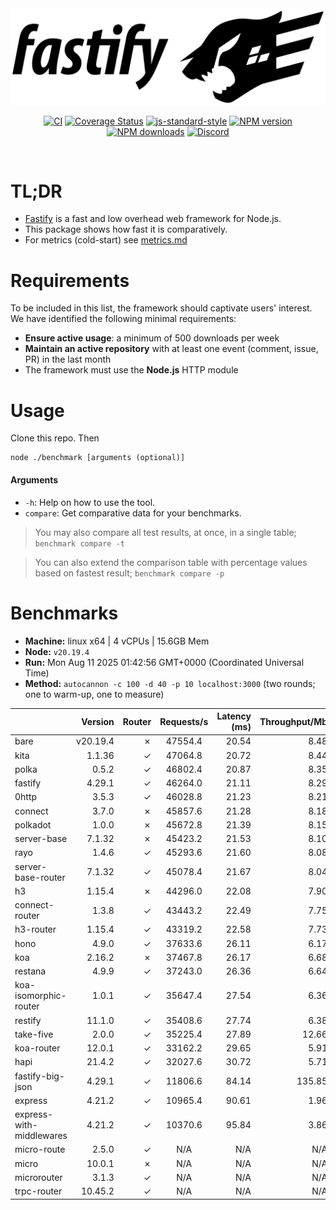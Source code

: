 <div align="center">
  <img src="https://github.com/fastify/graphics/raw/HEAD/fastify-landscape-outlined.svg" width="650" height="auto"/>
</div>

<div align="center">

[![CI](https://github.com/fastify/fastify/workflows/ci/badge.svg)](https://github.com/fastify/fastify/actions/workflows/ci.yml)
[![Coverage Status](https://coveralls.io/repos/github/fastify/fastify/badge.svg?branch=master)](https://coveralls.io/github/fastify/fastify?branch=master)
[![js-standard-style](https://img.shields.io/badge/code%20style-standard-brightgreen.svg?style=flat)](http://standardjs.com/)
[![NPM version](https://img.shields.io/npm/v/fastify.svg?style=flat)](https://www.npmjs.com/package/fastify)
[![NPM downloads](https://img.shields.io/npm/dm/fastify.svg?style=flat)](https://www.npmjs.com/package/fastify) [![Discord](https://img.shields.io/discord/725613461949906985)](https://discord.gg/fastify)

</div>
<br />

# TL;DR

* [Fastify](https://github.com/fastify/fastify) is a fast and low overhead web framework for Node.js.
* This package shows how fast it is comparatively.
* For metrics (cold-start) see [metrics.md](./METRICS.md)

# Requirements

To be included in this list, the framework should captivate users' interest. We have identified the following minimal requirements:
- **Ensure active usage**: a minimum of 500 downloads per week
- **Maintain an active repository** with at least one event (comment, issue, PR) in the last month
- The framework must use the **Node.js** HTTP module

# Usage

Clone this repo. Then 

```
node ./benchmark [arguments (optional)]
```

#### Arguments

* `-h`: Help on how to use the tool.
* `compare`: Get comparative data for your benchmarks.

> You may also compare all test results, at once, in a single table; `benchmark compare -t`

> You can also extend the comparison table with percentage values based on fastest result; `benchmark compare -p`
# Benchmarks

* __Machine:__ linux x64 | 4 vCPUs | 15.6GB Mem
* __Node:__ `v20.19.4`
* __Run:__ Mon Aug 11 2025 01:42:56 GMT+0000 (Coordinated Universal Time)
* __Method:__ `autocannon -c 100 -d 40 -p 10 localhost:3000` (two rounds; one to warm-up, one to measure)

|                          | Version  | Router | Requests/s | Latency (ms) | Throughput/Mb |
| :--                      | --:      | --:    | :-:        | --:          | --:           |
| bare                     | v20.19.4 | ✗      | 47554.4    | 20.54        | 8.48          |
| kita                     | 1.1.36   | ✓      | 47064.8    | 20.72        | 8.44          |
| polka                    | 0.5.2    | ✓      | 46802.4    | 20.87        | 8.35          |
| fastify                  | 4.29.1   | ✓      | 46264.0    | 21.11        | 8.29          |
| 0http                    | 3.5.3    | ✓      | 46028.8    | 21.23        | 8.21          |
| connect                  | 3.7.0    | ✗      | 45857.6    | 21.28        | 8.18          |
| polkadot                 | 1.0.0    | ✗      | 45672.8    | 21.39        | 8.15          |
| server-base              | 7.1.32   | ✗      | 45423.2    | 21.53        | 8.10          |
| rayo                     | 1.4.6    | ✓      | 45293.6    | 21.60        | 8.08          |
| server-base-router       | 7.1.32   | ✓      | 45078.4    | 21.67        | 8.04          |
| h3                       | 1.15.4   | ✗      | 44296.0    | 22.08        | 7.90          |
| connect-router           | 1.3.8    | ✓      | 43443.2    | 22.49        | 7.75          |
| h3-router                | 1.15.4   | ✓      | 43319.2    | 22.58        | 7.73          |
| hono                     | 4.9.0    | ✓      | 37633.6    | 26.11        | 6.17          |
| koa                      | 2.16.2   | ✗      | 37467.8    | 26.17        | 6.68          |
| restana                  | 4.9.9    | ✓      | 37243.0    | 26.36        | 6.64          |
| koa-isomorphic-router    | 1.0.1    | ✓      | 35647.4    | 27.54        | 6.36          |
| restify                  | 11.1.0   | ✓      | 35408.6    | 27.74        | 6.38          |
| take-five                | 2.0.0    | ✓      | 35225.4    | 27.89        | 12.66         |
| koa-router               | 12.0.1   | ✓      | 33162.2    | 29.65        | 5.91          |
| hapi                     | 21.4.2   | ✓      | 32027.6    | 30.72        | 5.71          |
| fastify-big-json         | 4.29.1   | ✓      | 11806.6    | 84.14        | 135.85        |
| express                  | 4.21.2   | ✓      | 10965.4    | 90.61        | 1.96          |
| express-with-middlewares | 4.21.2   | ✓      | 10370.6    | 95.84        | 3.86          |
| micro-route              | 2.5.0    | ✓      | N/A        | N/A          | N/A           |
| micro                    | 10.0.1   | ✗      | N/A        | N/A          | N/A           |
| microrouter              | 3.1.3    | ✓      | N/A        | N/A          | N/A           |
| trpc-router              | 10.45.2  | ✓      | N/A        | N/A          | N/A           |
